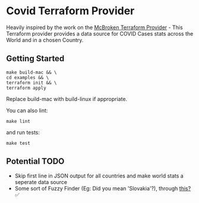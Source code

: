 # Covid Terraform Provider

Heavily inspired by the work on the [McBroken Terraform Provider](https://github.com/circa10a/terraform-provider-mcbroken) - This Terraform provider provides a data source for COVID Cases stats across the World and in a chosen Country.

## Getting Started

```
make build-mac && \
cd examples && \
terraform init && \
terraform apply
```

Replace build-mac with build-linux if appropriate.

You can also lint:

```
make lint
```

and run tests:

```
make test
```

## Potential TODO

- Skip first line in JSON output for all countries and make world stats a seperate data source
- Some sort of Fuzzy Finder (Eg: Did you mean 'Slovakia'?), through [this?](https://github.com/agnivade/levenshtein) ✅
